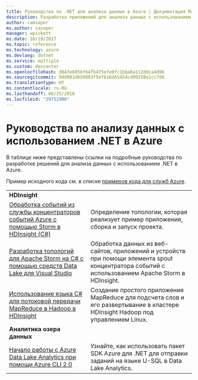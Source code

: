 ```yaml
---
title: Руководства по .NET для анализа данных в Azure | Документация Майкрософт
description: Разработка приложений для анализа данных с использованием служб Microsoft Azure.
author: camsoper
ms.author: casoper
manager: wpickett
ms.date: 10/19/2017
ms.topic: reference
ms.technology: azure
ms.devlang: dotnet
ms.service: multiple
ms.custom: devcenter
ms.openlocfilehash: d843e605bf64fb475efe8fc1bba6a112ddca4d96
ms.sourcegitcommit: 9dd801d659803f5efb16d65454cd09258e1cc7d6
ms.translationtype: HT
ms.contentlocale: ru-RU
ms.lasthandoff: 06/25/2018
ms.locfileid: "29752906"
---
```

# <a name="data-analytics-tutorials-with-net-on-azure"></a>Руководства по анализу данных с использованием .NET в Azure

В таблице ниже представлены ссылки на подробные руководства по разработке решений для анализа данных с использованием .NET в Azure. 

Пример исходного кода см. в списке [примеров кода для служб Azure](https://azure.microsoft.com/resources/samples/?platform=dotnet).

| | |
|---|---|
| **HDInsight** | |
| [Обработка событий из службы концентраторов событий Azure с помощью Storm в HDInsight (C#)][1] | Определение топологии, которая реализует пример приложения, сборка и запуск проекта. | 
| [Разработка топологий для Apache Storm на C# с помощью средств Data Lake для Visual Studio][2] | Обработка данных из веб-сайтов, приложений и устройств при помощи элемента spout концентратора событий с использованием Apache Storm в HDInsight.
| [Использование языка C# для потоковой передачи MapReduce в Hadoop в HDInsight][3] | Создание простого приложения MapReduce для подсчета слов и его развертывание в кластере HDInsight Hadoop под управлением Linux. |
| **Аналитика озера данных** | |
| [Начало работы с Azure Data Lake Analytics при помощи Azure CLI 2.0][4] | Узнайте, как использовать пакет SDK Azure для .NET для отправки заданий на языке U-SQL в Data Lake Analytics.|


[1]: /azure/hdinsight/hdinsight-storm-develop-csharp-event-hub-topology
[2]: /azure/hdinsight/hdinsight-storm-develop-csharp-visual-studio-topology
[3]: /azure/hdinsight/hdinsight-hadoop-dotnet-csharp-mapreduce-streaming
[4]: /azure/data-lake-analytics/data-lake-analytics-get-started-net-sdk